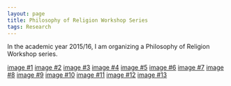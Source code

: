 ```yaml
---
layout: page
title: Philosophy of Religion Workshop Series
tags: Research
---
```


In the academic year 2015/16, I am organizing a Philosophy of Religion Workshop series.

<a href="/public/img/rel/marilyn.jpg" rel="lightbox-rel">image #1</a>
<a href="/public/img/rel/sam.jpg" rel="lightbox-rel">image #2</a>
<a href="/public/img/rel/pittard.jpg" rel="lightbox-rel">image #3</a>
<a href="/public/img/rel/eleonore.jpg" rel="lightbox-rel">image #4</a>
<a href="/public/img/rel/hare.jpg" rel="lightbox-rel">image #5</a>
<a href="/public/img/rel/group1.jpg" rel="lightbox-rel">image #6</a>
<a href="/public/img/rel/dean.jpg" rel="lightbox-rel">image #7</a>
<a href="/public/img/rel/gp.jpg" rel="lightbox-rel">image #8</a>
<a href="/public/img/rel/amy.jpg" rel="lightbox-rel">image #9</a>
<a href="/public/img/rel/group2.jpg" rel="lightbox-rel">image #10</a>
<a href="/public/img/rel/group3.jpg" rel="lightbox-rel">image #11</a>
<a href="/public/img/rel/group4.jpg" rel="lightbox-rel">image #12</a>
<a href="/public/img/rel/group5.jpg" rel="lightbox-rel">image #13</a>
